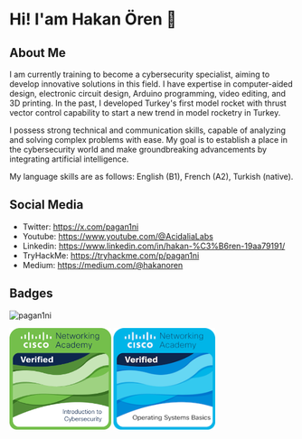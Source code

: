 # Hi! I'am Hakan Ören 👾

## About Me 

I am currently training to become a cybersecurity specialist, aiming to develop innovative solutions in this field. I have expertise in computer-aided design, electronic circuit design, Arduino programming, video editing, and 3D printing. In the past, I developed Turkey's first model rocket with thrust vector control capability to start a new trend in model rocketry in Turkey.

I possess strong technical and communication skills, capable of analyzing and solving complex problems with ease. My goal is to establish a place in the cybersecurity world and make groundbreaking advancements by integrating artificial intelligence.

My language skills are as follows: English (B1), French (A2), Turkish (native).




## Social Media
* Twitter: https://x.com/pagan1ni
* Youtube: https://www.youtube.com/@AcidaliaLabs
* Linkedin: https://www.linkedin.com/in/hakan-%C3%B6ren-19aa79191/
* TryHackMe: https://tryhackme.com/p/pagan1ni
* Medium: https://medium.com/@hakanoren

## Badges
![pagan1ni](https://github.com/user-attachments/assets/1ef05f6a-6336-4829-b08b-0c770be43885)

<img weight=180 height=180 src="introduction-to-cybersecurity.png">
<img weight=180 height=180 src="operating-systems-basics.png">

